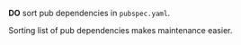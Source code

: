 **DO** sort pub dependencies in `pubspec.yaml`.

Sorting list of pub dependencies makes maintenance easier.
